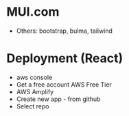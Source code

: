 # MUI.com
* Others: bootstrap, bulma, tailwind




# Deployment (React)
* aws console
* Get a free account AWS Free Tier
* AWS Amplify
* Create new app - from github
* Select repo

